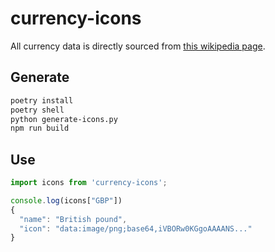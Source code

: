 # currency-icons
All currency data is directly sourced from [this wikipedia page](https://en.wikipedia.org/wiki/List_of_circulating_currencies).

## Generate
```bash
poetry install
poetry shell
python generate-icons.py
npm run build
```

## Use
```js
import icons from 'currency-icons';

console.log(icons["GBP"])
{
  "name": "British pound",
  "icon": "data:image/png;base64,iVBORw0KGgoAAAANS..."
}
```
